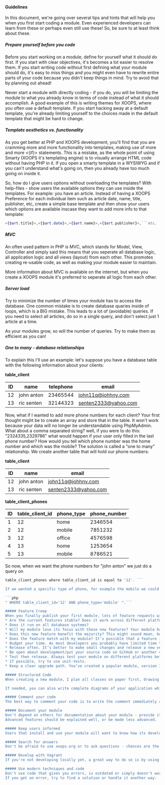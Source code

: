 #### Guidelines
In this document, we're going over several tips and hints that will help you when you first start coding a module. Even experienced developers can learn from these or perhaps even still use these! So, be sure to at least think about these.

##### Prepare yourself before you code
Before you start working on a module, define for yourself what it should do first. If you start with clear objectives, it's becomes a lot easier to resolve them.
If you start writing code without first defining what your module should do, it's easy to miss things and you might even have to rewrite entire parts of your code because you didn't keep things in mind. Try to avoid that by planning out ahead!

Never start a module with directly coding - if you do, you will be limiting the module to what you already know in terms of code instead of what it should accomplish.
A good example of this is writing themes for XOOPS, where you often use a default template. If you start hacking away at a default template, you're already limiting yourself to the choices made in the default template that might be hard to change.

##### Template aesthetics vs. functionality
As you get better at PHP and XOOPS development, you'll find that you are cramming more and more functionality into templates, making use of more and more <{if}> statements. This is a mistake, as the whole point of using Smarty (XOOPS it's templating engine) is to visually arrange HTML code without having PHP in it. If you open a smarty template in a WYSIWYG and if you can't understand what's going on, then you already have too much going on inside it.

So, how do I give users options without overloading the templates? With help-files - show users the available options they can use inside the templates. For example: you have an article. Instead of having a XOOPS Preference for each individual item such as article date, name, title, publisher, etc, create a simple base template and then show your users which options are available inscase they want to add more info to that template:
```php
<{$art.title}>,<{$art.date}>,<{$art.name}>,<{$art.publisher}>,```etc.
```
##### MVC
An often used pattern in PHP is MVC, which stands for Model, View, Controller and simply said this means that you seperate all database logic, all application logic and all views (layout) from each other. This promotes creating re-usable code, as well as making your module easier to maintain.

More information about MVC is available on the internet, but when you create a XOOPS module it's preferred to seperate all logic from each other. 

##### Server load
Try to minimize the number of times your module has to access the database. One common mistake is to create database quaries inside of loops, which is a BIG mistake. This leads to a lot of (avoidable) queries.
If you need to select all articles, do so in a single query, and don't select just 1 article at a time.

As your modules grow, so will the number of queries. Try to make them as efficient as you can!

##### One to many - database relationships
To explain this I'll use an example: let's suppose you have a database table with the following information about your clients:

**table_client**

|ID|name|telephone|email|
|-|-|-|-|
|12|john anton|23465544|john11q@johhny.com|
|13|ric senten|32144323|senten2333@yahoo.com|

Now, what if I wanted to add more phone numbers for each client? Your first thought might be to create an array and store that in the table. It won't work because your data will no longer be understandable using PhpMyAdmin. What about a comma separated string? well, if you were to do this: "2324335,2329786" what would happen if your user only filled in the last phone number? How would you tell which phone number was the home number and which was the mobile? The solution is called a "one to many" relationship. We create another table that will hold our phone numbers:

**table_client**

|ID|name|email|
|-|-|-|
|12|john anton|john11q@johhny.com|
|13|ric senten|senten2333@yahoo.com|

**table_client_phones**

|ID|table_client_id|phone_type|phone_number|
|-|-|-|-|
|1|12|home|2346554|
|2|12|mobile|7851232|
|3|12|office|4576598|
|4|13|home|1253654|
|5|13|mobile|8786521|

So now, when we want the phone numbers for "john anton" we just do a query on

```php
table_client_phones where table_client_id is equal to '12'. ```

If we wanted a specific type of phone, for example the mobile we could build a query like this: 

```php
" WHERE table_client_id='12' AND phone_type='mobile' ".```

##### Feature Creep
When you finally publish your first module, lots of feature requests will start coming from your users. Before you even consider those new features consider these points:
* Are the current features stable? Does it work across different platforms such as servers running on Linux or Windows. Is it browser compatible? 
* Does it run on all database systems?
* Will my module lose its focus with these new features? Your module had a clear purpose when it started, don’t lose it. Make it good at that one objective. Many times developers try to create a module that’s too generic, meaning the module might be satisfactory at many different jobs but not particularly good at any in particular.
* Does this new feature benefit the majority? This might sound mean, but when adding new features, the ones that will benefit the majority should take priority. There’s no point wasting your valuable time on a feature that will be used by only 2 or 3 users.
* Does the feature match with my module? It's possible that a feature is too far-stretched to be used in your module and belongs in a seperate module.
* Budget your time. As most developers you probably have limited time to dedicate to your XOOPS module(s). Your family, job or other responsabilities will always come first, so, plan for feasable goals.
* Release often. It’s better to make small changes and release a new version then have your users wait months on end for a new “super” version.
* Be open about development/put your source code on GitHub or another coding platform. This way, others can contribute to your modules as well.
* Test then release. Always test your module on different platforms before releasing it. As your module gets popular, people will volunteer to test it. Use them!
* If possible, try to use unit-tests.
* Keep a clear upgrade path. You’ve created a popular module, version 1.0. Lots of people are using it. They have invested time to personalize it to their needs and have inserted lots of info into it. So your first priority with a new version should be towards these users. They are already supporting you by using this module.

##### Structured Code
When creating a new module, I plan all classes on paper first, drawing diagrams of how the classes and functions should interact with each other. This allows me to understand dependencies and how the module should work before writing a single line of code. Even a little planning for your module will save you a lot of problems latter on when writing functions.

If needed, you can also write complete diagrams of your application which shows you the complete structure of your module.

##### Comment your code
The best way to comment your code is to write the comment immediately after you create or change a function or class. I know some developers write their comments at the very end of their development cycle. This in my opinion is a mistake. It’s easier to write 1 or 2 lines of comments for the function you just wrote then to have to write 100 lines of comments for functions you don’t even remember you had.

##### Document your module
Don't depend on others for documentation about your module - provide it yourself. This way, it's easier for others to use your module.
Advanced features should be explained well, or be made less advanced.

##### Keep users informed
Users that install and use your module will want to know how its development is progressing. Even if you can’t budget time for your module, let them know. It’s better to tell your users “I can’t code for 4 to 8 weeks” then to leave them in the dark regarding module progress. Remember: your module is only usefull if people actually use it. So, keep them happy.

##### Search for answers
Don't be afraid to use xoops.org or to ask questions - chances are the problem you're facing has been dealt with before. If you can't find it, don't hesitate to ask, as many developers will be happy to help.

##### Develop with Vagrant
If you're not developing locally yet, a great way to do so is by using Vagrant in combination with a PHP vagrant box. If this goes too far for you, you can install a Wamp solution like xampp, wamp or wampserver.

##### Use modern techniques and code
Don't use code that gives you errors, is outdated or simply doesn't work well at all - there's a reason why they generate errors.
If you get an error, try to find a solution or handle it another way.